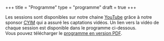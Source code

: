 +++
title = "Programme"
type = "programme"
draft = true
+++

<div class="text-center lead">
    Les sessions sont disponibles sur notre chaine
    <a href="https://www.youtube.com/channel/UCVelKVoLQIhwx9C2LWf-CDA">YouTube</a>
    grâce à notre sponsor <a href="https://www.cyim.com/">CYIM</a> qui a assuré les captations vidéos.
    Un lien vers la vidéo de chaque session est disponible dans le programme ci-dessous.
</div>

<div class="text-center lead">
    Vous pouvez télécharger le <a href="/pdf/" target="_blank">programme en version PDF</a>.
</div>
